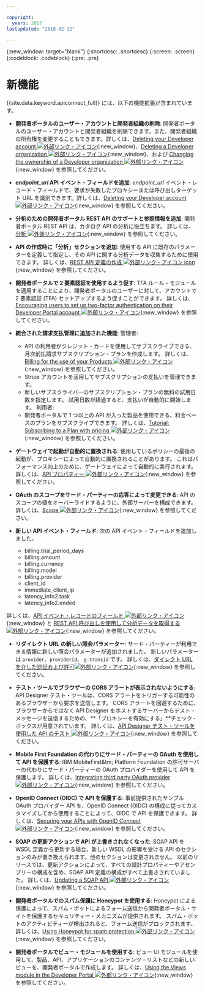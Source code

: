 ```yaml
---

copyright:
  years: 2017
lastupdated: "2018-02-12"

---
```


{:new_window: target="blank"}
{:shortdesc: .shortdesc}
{:screen: .screen}
{:codeblock: .codeblock}
{:pre: .pre}

# 新機能

{{site.data.keyword.apiconnect_full}} には、以下の機能拡張が含まれています。

- **開発者ポータルのユーザー・アカウントと開発者組織の削除**: 開発者ポータルのユーザー・アカウントと開発者組織を削除できます。また、開発者組織の所有権を変更することもできます。詳しくは、[Deleting your Developer account ![外部リンク・アイコン](../../icons/launch-glyph.svg "外部リンク・アイコン")](https://www.ibm.com/support/knowledgecenter/en/SSFS6T/com.ibm.apic.devportal.doc/tapic_portal_delete_account.html){:new_window}、[Deleting a Developer organization ![外部リンク・アイコン](../../icons/launch-glyph.svg "外部リンク・アイコン")](https://www.ibm.com/support/knowledgecenter/en/SSFS6T/com.ibm.apic.devportal.doc/tapic_portal_delete_dev_org.html){:new_window}、および [Changing the ownership of a Developer organization ![外部リンク・アイコン](../../icons/launch-glyph.svg "外部リンク・アイコン")](https://www.ibm.com/support/knowledgecenter/en/SSFS6T/com.ibm.apic.devportal.doc/tapic_portal_dev_org_ownership.dita){:new_window} を参照してください。

- __*endpoint_url* API イベント・フィールドを追加__: *endpoint_url* イベント・レコード・フィールドで、要求が失敗したプロキシーまたは呼び出しターゲット URL を識別できます。詳しくは、[Deleting your Developer account ![外部リンク・アイコン](../../icons/launch-glyph.svg "外部リンク・アイコン")](https://www.ibm.com/support/knowledgecenter/en/SSFS6T/com.ibm.apic.apionprem.doc/rapim_analytics_apieventrecordfields.html){:new_window} を参照してください。</dd>

- **分析のための開発者ポータル REST API のサポートと参照情報を追加**: 開発者ポータル REST API は、カタログ API の分析に役立ちます。 詳しくは、[分析 ![外部リンク・アイコン](../../icons/launch-glyph.svg "外部リンク・アイコン")](https://www.ibm.com/support/knowledgecenter/en/SSFS6T/com.ibm.apic.apirest.doc/analytics.html){:new_window} を参照してください。

- **API の作成時に「分析」セクションを追加**: 使用する API に既存のパラメーターを定義して指定し、その API に関する分析データを収集するために使用できます。 詳しくは、[REST API 定義の作成 ![外部リンク・アイコン icon](../../icons/launch-glyph.svg "外部リンク・アイコン")](https://www.ibm.com/support/knowledgecenter/en/SSFS6T/com.ibm.apic.toolkit.doc/task_apionprem_creating_apis.html){:new_window} を参照してください。

- **開発者ポータルで 2 要素認証を使用するよう促す**: TFA ルール・モジュールを適用することにより、開発者ポータルのユーザーに対して、アカウントで 2 要素認証 (TFA) セットアップするよう促すことができます。 詳しくは、[Encouraging users to set up two-factor authentication on their Developer Portal account ![外部リンク・アイコン](../../icons/launch-glyph.svg "外部リンク・アイコン")](https://www.ibm.com/support/knowledgecenter/en/SSFS6T/com.ibm.apic.devportal.doc/tapim_portal_two_factor_auth_enforce.html){:new_window} を参照してください。

- **統合された請求支払管理に追加された機能**:
    管理者:
	* API の利用者がクレジット・カードを使用してサブスクライブできる、月次前払請求サブスクリプション・プランを作成します。 詳しくは、[Billing for the use of your Products ![外部リンク・アイコン](../../icons/launch-glyph.svg "外部リンク・アイコン")](https://www.ibm.com/support/knowledgecenter/en/SSFS6T/com.ibm.apic.apionprem.doc/capim_product_billing.html){:new_window} を参照してください。
	* Stripe アカウントを活用してサブスクリプションの支払いを管理できます。
	* 新しいサブスクライバーのサブスクリプション・プランの無料の試用日数を指定します。 試用日数が経過すると、支払いが自動的に開始します。
	利用者:
	* 開発者ポータルで 1 つ以上の API が入った製品を使用できる、料金ベースのプランをサブスクライブできます。 詳しくは、[Tutorial: Subscribing to a Plan with pricing ![外部リンク・アイコン](../../icons/launch-glyph.svg "外部リンク・アイコン")](https://www.ibm.com/support/knowledgecenter/en/SSFS6T/com.ibm.apic.devportal.doc/tutorial_portal_sub_paid_plan.html){:new_window} を参照してください。

- **ゲートウェイで起動が自動的に置換される**: 使用しているポリシーの最後の起動が、プロキシーによって自動的に置換されることがあります。 これはパフォーマンス向上のために、ゲートウェイによって自動的に実行されます。 詳しくは、[API プロパティー ![外部リンク・アイコン](../../icons/launch-glyph.svg "外部リンク・アイコン")](https://www.ibm.com/support/knowledgecenter/en/SSFS6T/com.ibm.apic.toolkit.doc/configuration_props.html){:new_window} を参照してください。

- **OAuth のスコープをサード・パーティーの応答によって変更できる**: API のスコープの値をオーバーライドするように、外部サーバーを構成できます。 詳しくは、[Scope ![外部リンク・アイコン](../../icons/launch-glyph.svg "外部リンク・アイコン")](https://www.ibm.com/support/knowledgecenter/en/SSFS6T/com.ibm.apic.toolkit.doc/con_oauth_scope.html){:new_window} を参照してください。

- **新しい API イベント・フィールド**: 次の API イベント・フィールドを追加しました。
    * billing.trial_period_days
	* billing.amount
	* billing.currency
	* billing.model
	* billing.provider
	* client_id
	* immediate_client_ip
	* latency_info2.task
	* latency_info2.ended

詳しくは、[API イベント・レコードのフィールド ![外部リンク・アイコン](../../icons/launch-glyph.svg "外部リンク・アイコン")](https://www.ibm.com/support/knowledgecenter/en/SSFS6T/com.ibm.apic.apionprem.doc/rapim_analytics_apieventrecordfields.html){:new_window} と [REST API 呼び出しを使用して分析データを取得する ![外部リンク・アイコン](../../icons/launch-glyph.svg "外部リンク・アイコン")](https://www.ibm.com/support/knowledgecenter/en/SSFS6T/com.ibm.apic.apionprem.doc/tapim_exportanalytics_api_calls.html){:new_window} を参照してください。

- **リダイレクト URL の新しい照会パラメーター**: サード・パーティーが利用できる情報に新しい照会パラメーターが追加されました。 新しいパラメーターは <code>provider</code>、<code>providerid</code>、
<code>g-transid</code> です。 詳しくは、[ダイレクト URL を介した認証および許可![外部リンク・アイコン](../../icons/launch-glyph.svg "外部リンク・アイコン")](https://www.ibm.com/support/knowledgecenter/en/SSFS6T/com.ibm.apic.toolkit.doc/task_apionprem_redirect_form_.html){:new_window} を参照してください。

- **テスト・ツールでブラウザーの CORS アラートが表示されないようにする**: API Designer テスト・ツールは、CORS アラートをトリガーする可能性のあるブラウザーから要求を送信します。 CORS アラートを回避するために、ブラウザーからではなく API Designer をホストするサーバーからテスト・メッセージを送信するための、**「プロキシーを有効にする」**チェック・ボックスが用意されています。 詳しくは、[API Designer テスト・ツールを使用した API のテスト ![外部リンク・アイコン](../../icons/launch-glyph.svg "外部リンク・アイコン")](https://www.ibm.com/support/knowledgecenter/en/SSFS6T/com.ibm.apic.toolkit.doc/task_toolkit_testing.html){:new_window} を参照してください。

- **Mobile First Foundation の代わりにサード・パーティーの OAuth を使用して API を保護する**: IBM MobileFirst&tm; Platform Foundation の許可サーバーの代わりにサード・パーティーの OAuth プロバイダーを使用して API を保護します。 詳しくは、[Integrating third party OAuth provider ![外部リンク・アイコン](../../icons/launch-glyph.svg "外部リンク・アイコン")](https://www.ibm.com/support/knowledgecenter/en/SSFS6T/com.ibm.apic.toolkit.doc/con_oauth_introspection.html){:new_window} を参照してください。

- **OpenID Connect (OIDC) で API を保護する**: 事前提供されたサンプル OAuth プロバイダー API を、OpenID Connect (OIDC) の構成に従ってカスタマイズしてから使用することによって、OIDC で API を保護できます。 詳しくは、[Securing your APIs with OpenID Connect ![外部リンク・アイコン](../../icons/launch-glyph.svg "外部リンク・アイコン")](https://www.ibm.com/support/knowledgecenter/en/SSFS6T/com.ibm.apic.toolkit.doc/tapic_sec_api_config_oidc.html){:new_window} を参照してください。

- **SOAP の更新アクションで API が上書きされなくなった**: SOAP API を WSDL 定義から更新する場合、新しい WSDL の影響を受ける API のセクションのみが置き換えられます。他のセクションは変更されません。 以前のリリースでは、更新アクションによって、すべての設計プロパティーやアセンブリーの構成を含め、SOAP API 定義の構成がすべて上書きされていました。 詳しくは、[Updating a SOAP API ![外部リンク・アイコン](../../icons/launch-glyph.svg "外部リンク・アイコン")](https://www.ibm.com/support/knowledgecenter/en/SSFS6T/com.ibm.apic.apionprem.doc/tapic_soap_update.html){:new_window} を参照してください。

- **開発者ポータルでのスパム保護に Honeypot を使用する**: Honeypot による保護によって、スパム・ボットによるフォーム送信から開発者ポータル・サイトを保護するセキュリティー・メカニズムが提供されます。 スパム・ボットのアクティビティーが検出されると、フォーム送信がブロックされます。 詳しくは、[Using Honeypot for spam protection ![外部リンク・アイコン](../../icons/launch-glyph.svg "外部リンク・アイコン")](https://www.ibm.com/support/knowledgecenter/en/SSFS6T/com.ibm.apic.devportal.doc/tapic_portal_honeypot.html){:new_window} を参照してください。

- **開発者ポータルでビュー・モジュールを使用する**: ビュー UI モジュールを使用して、製品、API、アプリケーションのコンテンツ・リストなどの新しいビューを、開発者ポータルで作成します。 詳しくは、[Using the Views module in the Developer Portal ![外部リンク・アイコン](../../icons/launch-glyph.svg "外部リンク・アイコン")](https://www.ibm.com/support/knowledgecenter/en/SSFS6T/com.ibm.apic.devportal.doc/capic_portal_views.html){:new_window} を参照してください。
